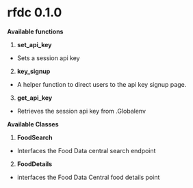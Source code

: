 # rfdc 0.1.0

**Available functions**

1. **set_api_key**


- Sets a session api key

2. **key_signup**

- A helper function to direct users to the api key signup page.

3. **get_api_key**

- Retrieves the session api key from .Globalenv

**Available Classes**

1. **FoodSearch**

- Interfaces the Food Data central search endpoint

2. **FoodDetails**

- interfaces the Food Data Central food details point